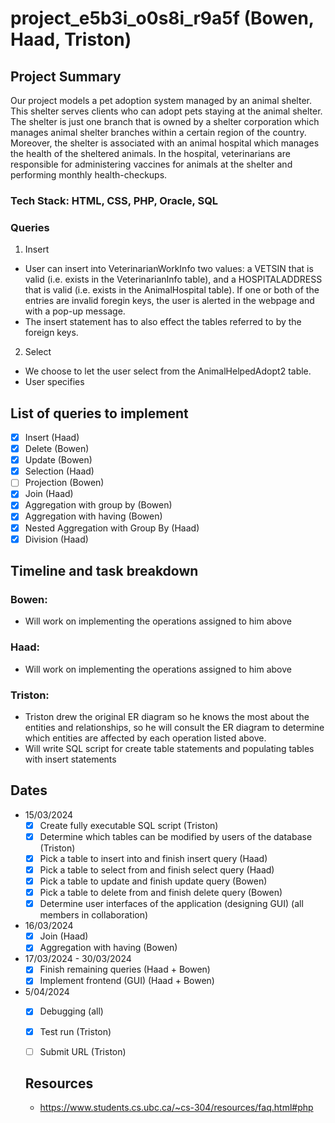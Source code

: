 # project_e5b3i_o0s8i_r9a5f (Bowen, Haad, Triston)

## Project Summary
Our project models a pet adoption system managed by an animal shelter. This shelter serves clients who can adopt pets staying at the animal shelter. The shelter is just one branch that is owned by a shelter corporation which manages animal shelter branches within a certain region of the country. Moreover, the shelter is associated with an animal hospital which manages the health of the sheltered animals. In the hospital, veterinarians are responsible for administering vaccines for animals at the shelter and performing monthly health-checkups.

### Tech Stack: HTML, CSS, PHP, Oracle, SQL

### Queries
1. Insert
- User can insert into VeterinarianWorkInfo two values: a VETSIN that is valid (i.e. exists in the VeterinarianInfo table), and a HOSPITALADDRESS that is valid (i.e. exists in the AnimalHospital table). If one or both of the entries are invalid foregin keys, the user is alerted in the webpage and with a pop-up message.
- The insert statement has to also effect the tables referred to by the foreign keys.
2. Select
- We choose to let the user select from the AnimalHelpedAdopt2 table.
- User specifies


## List of queries to implement
- [X] Insert (Haad)
- [X] Delete (Bowen)
- [X] Update (Bowen)
- [X] Selection (Haad)
- [ ] Projection (Bowen)
- [X] Join (Haad)
- [X] Aggregation with group by (Bowen)
- [X] Aggregation with having (Bowen)
- [X] Nested Aggregation with Group By (Haad)
- [X] Division (Haad)
## Timeline and task breakdown
### Bowen:
- Will work on implementing the operations assigned to him above
### Haad:
- Will work on implementing the operations assigned to him above
### Triston:
- Triston drew the original ER diagram so he knows the most about the entities and relationships, so he will consult the ER diagram to determine which entities are affected by each operation listed above.
- Will write SQL script for create table statements and populating tables with insert statements


## Dates
- 15/03/2024
  - [X] Create fully executable SQL script (Triston)
  - [X] Determine which tables can be modified by users of the database (Triston)
  - [X] Pick a table to insert into and finish insert query (Haad)
  - [X] Pick a table to select from and finish select query (Haad)
  - [X] Pick a table to update and finish update query (Bowen)
  - [X] Pick a table to delete from and finish delete query (Bowen)
  - [X] Determine user interfaces of the application (designing GUI) (all members in collaboration)
- 16/03/2024
  - [X] Join (Haad)
  - [X] Aggregation with having (Bowen)
- 17/03/2024 - 30/03/2024
  - [X] Finish remaining queries (Haad + Bowen)
  - [X] Implement frontend (GUI) (Haad + Bowen)
- 5/04/2024
  - [X] Debugging (all)
  - [X] Test run (Triston)
  - [ ] Submit URL (Triston)
  
  
  ## Resources
  - https://www.students.cs.ubc.ca/~cs-304/resources/faq.html#php
  
